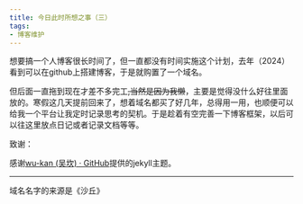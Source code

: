 ```yaml
---
title: 今日此时所想之事（三）
tags:
- 博客维护
---
```


想要搞一个人博客很长时间了，但一直都没有时间实施这个计划，去年（2024）看到可以在github上搭建博客，于是就购置了一个域名。

但后面一直拖到现在才差不多完工~~,当然是因为我懒~~，主要是觉得没什么好往里面放的。寒假这几天提前回来了，想着域名都买了好几年，总得用一用，也顺便可以给我一个平台让我定时记录思考的契机。于是趁着有空完善一下博客框架，以后可以往这里放点日记或者记录文档等等。

致谢：

感谢[wu-kan (吴坎) · GitHub](https://github.com/wu-kan)提供的jekyll主题。

***

域名名字的来源是《沙丘》
